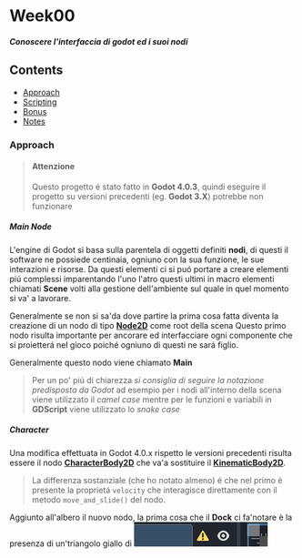 # Week00

#### _Conoscere l'interfaccia di godot ed i suoi nodi_ 

## Contents

* [Approach](#approach)
* [Scripting](#scripting)
* [Bonus](#bonus)
* [Notes](#notes)

### Approach

> #### Attenzione
> 
> Questo progetto é stato fatto in **Godot 4.0.3**, quindi eseguire il progetto su versioni precedenti (eg. **Godot 3.X**) potrebbe non funzionare

##### Main Node

L'engine di Godot si basa sulla parentela di oggetti definiti **nodi**, di questi il software ne possiede centinaia, ogniuno con la sua funzione, le sue 
interazioni e risorse. Da questi elementi ci si puó portare a creare elementi piú complessi imparentando l'uno l'atro questi ultimi in macro elementi chiamati **Scene**
volti alla gestione dell'ambiente sul quale in quel momento si va' a lavorare.

Generalmente se non si sa'da dove partire la prima cosa fatta diventa la creazione di un nodo di tipo [**Node2D**](blue) come root della scena
Questo primo nodo risulta importante per ancorare ed interfacciare ogni componente che si proietterá nel gioco poiché ogniuno di questi ne sará figlio.

Generalmente questo nodo viene chiamato **Main**

> Per un po' piú di chiarezza *si consiglia di seguire la notazione predisposta da Godot* ad esempio per i nodi all'interno della scena viene utilizzato il *camel case* mentre per le 
> funzioni e variabili in **GDScript** viene utilizzato lo *snake case*

##### Character

Una modifica effettuata in Godot 4.0.x rispetto le versioni precedenti risulta essere il nodo [**CharacterBody2D**](blue) che va'a sostituire il [**KinematicBody2D**](blue).

> La differenza sostanziale (che ho notato almeno) é che nel primo è presente la proprietá ```velocity``` che interagisce direttamente con il metodo ```move_and_slide()``` del nodo.

Aggiunto all'albero il nuovo nodo, la prima cosa che il **Dock** ci fa'notare è la presenza di un'triangolo giallo di
![attenzione](/Week0/readme/assets/attention.png "Consider addiang a CollisionShape2D")

